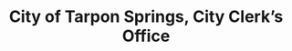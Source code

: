 ---
layout: repo
title: "City of Tarpon Springs, City Clerk’s Office"
id: 1041
permalink: repos/1041/
---